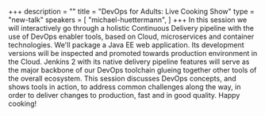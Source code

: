 +++
description = ""
title = "DevOps for Adults: Live Cooking Show"
type = "new-talk"
speakers = [
        "michael-huettermann",
]
+++
In this session we will interactively go through a holistic Continuous Delivery pipeline with the use of DevOps enabler tools, based on Cloud, microservices and container technologies. We'll package a Java EE web application. Its development versions will be inspected and promoted towards production environment in the Cloud. Jenkins 2 with its native delivery pipeline features will serve as the major backbone of our DevOps toolchain glueing together other tools of the overall ecosystem. This session discusses DevOps concepts, and shows tools in action, to address common challenges along the way, in order to deliver changes to production, fast and in good quality. Happy cooking!